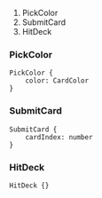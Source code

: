 1. PickColor
2. SubmitCard
3. HitDeck

### PickColor
```
PickColor {
	color: CardColor
}
```

### SubmitCard
```
SubmitCard {
	cardIndex: number
}
```

### HitDeck
```
HitDeck {}
```